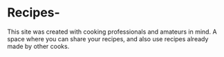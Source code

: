 # Recipes-
This site was created with cooking professionals and amateurs in mind.  A space where you can share your recipes, and also use recipes already made by other cooks.
